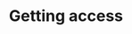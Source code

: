 ---
title: Getting access
content-type: "connect-overview"
order: 2

sections:
  - content: |
      To use the Connect API, you'll need an API access token. This is necessary for authenticating to the API. Refer to the [Authentication reference]({{ link.connect.api | prepend: site.baseurl | append: "#authentication" }}) for more info.

      To learn more about using the Connect JavaScript Client, check out the [JavaScript Reference]({{ js.section | prepend: site.baseurl | flatify }}).
---